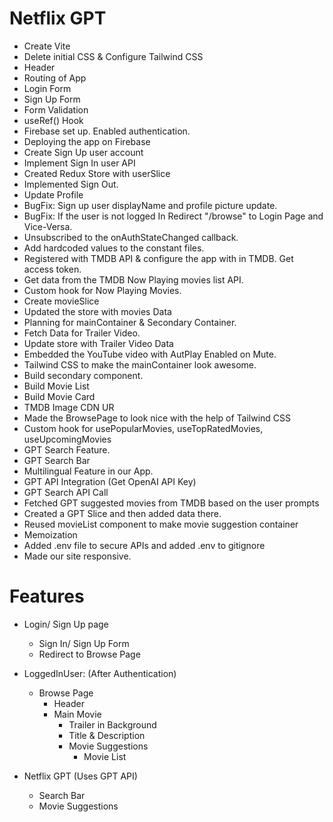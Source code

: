# Netflix GPT

- Create Vite
- Delete initial CSS & Configure Tailwind CSS
- Header
- Routing of App
- Login Form
- Sign Up Form
- Form Validation
- useRef() Hook
- Firebase set up. Enabled authentication.
- Deploying the app on Firebase
- Create Sign Up user account
- Implement Sign In user API
- Created Redux Store with userSlice
- Implemented Sign Out.
- Update Profile
- BugFix: Sign up user displayName and profile picture update.
- BugFix: If the user is not logged In Redirect "/browse" to Login Page and Vice-Versa.
- Unsubscribed to the onAuthStateChanged callback.
- Add hardcoded values to the constant files.
- Registered with TMDB API & configure the app with in TMDB. Get access token.
- Get data from the TMDB Now Playing movies list API.
- Custom hook for Now Playing Movies.
- Create movieSlice
- Updated the store with movies Data
- Planning for mainContainer & Secondary Container.
- Fetch Data for Trailer Video.
- Update store with Trailer Video Data
- Embedded the YouTube video with AutPlay Enabled on Mute.
- Tailwind CSS to make the mainContainer look awesome.
- Build secondary component.
- Build Movie List
- Build Movie Card
- TMDB Image CDN UR
- Made the BrowsePage to look nice with the help of Tailwind CSS
- Custom hook for usePopularMovies, useTopRatedMovies, useUpcomingMovies
- GPT Search Feature.
- GPT Search Bar
- Multilingual Feature in our App.
- GPT API Integration (Get OpenAI API Key)
- GPT Search API Call
- Fetched GPT suggested movies from TMDB based on the user prompts
- Created a GPT Slice and then added data there.
- Reused movieList component to make movie suggestion container
- Memoization
- Added .env file to secure APIs and added .env to gitignore
- Made our site responsive.

# Features

- Login/ Sign Up page

  - Sign In/ Sign Up Form
  - Redirect to Browse Page

- LoggedInUser: (After Authentication)

  - Browse Page
    - Header
    - Main Movie
      - Trailer in Background
      - Title & Description
      - Movie Suggestions
        - Movie List

- Netflix GPT (Uses GPT API)
  - Search Bar
  - Movie Suggestions
